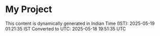 # My Project

This content is dynamically generated in Indian Time (IST): 2025-05-19 01:21:35 IST
Converted to UTC: 2025-05-18 19:51:35 UTC
